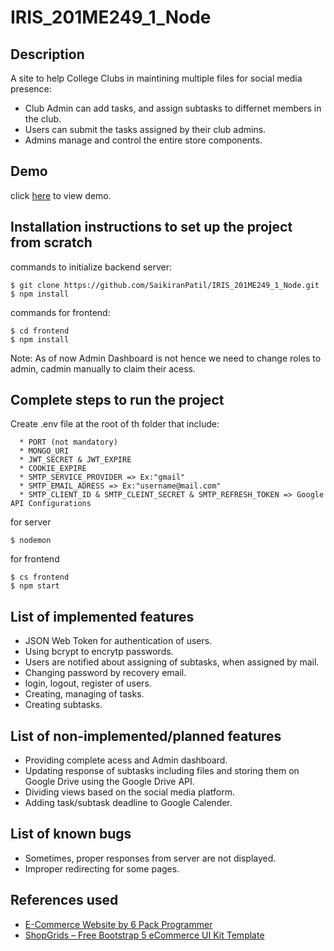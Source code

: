 # IRIS_201ME249_1_Node

## Description
A site to help College Clubs in maintining multiple files for social media presence:

* Club Admin can add tasks, and assign subtasks to differnet members in the club.
* Users can submit the tasks assigned by their club admins.
* Admins manage and control the entire store components.

## Demo
 click [here](https://drive.google.com/file/d/1KaocmzkgmFV_deWprJ2XgMMIfsM4Y4eN/view?usp=sharing) to view demo.

## Installation instructions to set up the project from scratch

commands to initialize backend server:

```
$ git clone https://github.com/SaikiranPatil/IRIS_201ME249_1_Node.git
$ npm install
```

commands for frontend:

```
$ cd frontend
$ npm install
```
Note: As of now Admin Dashboard is not hence we need to change roles to admin, cadmin manually to claim their acess.

## Complete steps to run the project

Create .env file at the root of th folder that include:

```
  * PORT (not mandatory)
  * MONGO_URI 
  * JWT_SECRET & JWT_EXPIRE
  * COOKIE_EXPIRE
  * SMTP_SERVICE_PROVIDER => Ex:"gmail"
  * SMTP_EMAIL_ADRESS => Ex:"username@mail.com"
  * SMTP_CLIENT_ID & SMTP_CLEINT_SECRET & SMTP_REFRESH_TOKEN => Google API Configurations
```

for server

```
$ nodemon
```
for frontend

```
$ cs frontend
$ npm start
```

## List of implemented features
* JSON Web Token for authentication of users.
* Using bcrypt to encrytp passwords.
* Users are notified about assigning of subtasks, when assigned by mail.
* Changing password by recovery email.
* login, logout, register of users.
* Creating, managing of tasks.
* Creating subtasks.

## List of non-implemented/planned features
* Providing complete acess and Admin dashboard.
* Updating response of subtasks including files and storing them on Google Drive using the Google Drive API.
* Dividing views based on the social media platform.
* Adding task/subtask deadline to Google Calender.

## List of known bugs
* Sometimes, proper responses from server are not displayed.
* Improper redirecting for some pages.

## References used
* [E-Commerce Website by 6 Pack Programmer](https://www.youtube.com/watch?v=AN3t-OmdyKA&t)
* [ShopGrids – Free Bootstrap 5 eCommerce UI Kit Template](https://graygrids.com/templates/shopgrids-bootstrap-ecommerce)
